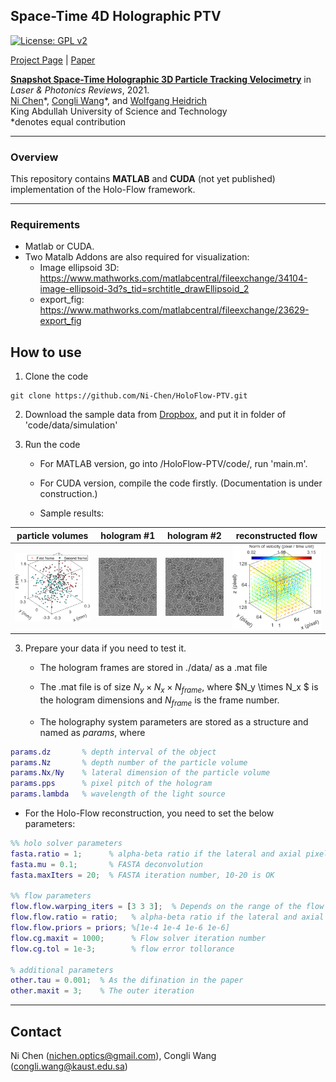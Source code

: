 ## Space-Time 4D Holographic PTV

[![License: GPL v2](https://img.shields.io/badge/License-GPL_v2-blue.svg)](https://www.gnu.org/licenses/old-licenses/gpl-2.0.en.html) 

[Project Page](https://ni-chen.github.io/HoloFlow-PTV/) | [Paper](https://onlinelibrary.wiley.com/journal/18638899)

[**Snapshot Space-Time Holographic 3D Particle Tracking Velocimetry**](https://ni-chen.github.io/HoloFlow-PTV/)  in _Laser & Photonics Reviews_, 2021. <br>
 [Ni Chen](https://ni-chen.github.io)\*,  [Congli Wang](https://congliwang.github.io)\*, and  [Wolfgang Heidrich](https://vccimaging.org/People/heidriw/) <br>
 King Abdullah University of Science and Technology <br>
 \*denotes equal contribution 


--------------------------------------------



### Overview

This repository contains **MATLAB** and **CUDA** (not yet published) implementation of the Holo-Flow framework.



----------------------------------

### Requirements

 - Matlab or CUDA.
 - Two Matalb Addons are also required for visualization:
    - Image ellipsoid 3D: https://www.mathworks.com/matlabcentral/fileexchange/34104-image-ellipsoid-3d?s_tid=srchtitle_drawEllipsoid_2
    - export_fig: https://www.mathworks.com/matlabcentral/fileexchange/23629-export_fig



## How to use

1. Clone the code 

```
git clone https://github.com/Ni-Chen/HoloFlow-PTV.git
```




2. Download the sample data from [Dropbox](https://www.dropbox.com/scl/fo/y6vndhv11014ntei576jr/AEbjnarPoqDYA8IOjxTWSNk?rlkey=ch4hcyrmt0z4ccjd0jd5rj19f&st=ifpszjp3&dl=0), and put it in folder of 'code/data/simulation'
   
3. Run the code

   - For MATLAB version, go into /HoloFlow-PTV/code/, run 'main.m'. 

   - For CUDA version, compile the code firstly. (Documentation is under construction.) 

   - Sample results:

     
|                       particle volumes                       |                  hologram #1                   |                  hologram #2                   |                     reconstructed flow                      |
| :----------------------------------------------------------: | :--------------------------------------------: | :--------------------------------------------: | :---------------------------------------------------------: |
| <img src="docs/img/particles-solid_rot-x_particle_gt.png" width=200 /> | ![](docs/img/particles-solid_rot-x_holo_1.png) | ![](docs/img/particles-solid_rot-x_holo_2.png) | <img src="docs/img/sim_x_holo_flow1_iter2.png" width=200 /> |



3. Prepare your data if you need to test it.
    - The hologram frames are stored in ./data/ as a  .mat file 

    - The .mat file is of size $N_y \times N_x \times N_{frame}$, where $N_y \times N_x $ is the hologram dimensions and $N_{frame}$ is the frame number.

    - The holography system parameters are stored as a structure and named as *params*, where

```matlab
params.dz       % depth interval of the object
params.Nz       % depth number of the particle volume
params.Nx/Ny    % lateral dimension of the particle volume
params.pps      % pixel pitch of the hologram
params.lambda   % wavelength of the light source
```



  - For the Holo-Flow reconstruction, you need to set the below parameters:

```matlab
%% holo solver parameters
fasta.ratio = 1;      % alpha-beta ratio if the lateral and axial pixel pitch are different in the particle volume
fasta.mu = 0.1;       % FASTA deconvolution
fasta.maxIters = 20;  % FASTA iteration number, 10-20 is OK

%% flow parameters
flow.flow.warping_iters = [3 3 3];  % Depends on the range of the flow
flow.flow.ratio = ratio;   % alpha-beta ratio if the lateral and axial pixel pitch are different in the particle volume
flow.flow.priors = priors; %[1e-4 1e-4 1e-6 1e-6]
flow.cg.maxit = 1000;      % Flow solver iteration number
flow.cg.tol = 1e-3;        % flow error tollorance

% additional parameters
other.tau = 0.001;  % As the difination in the paper
other.maxit = 3;    % The outer iteration
```




-------------------------------------

## Contact

Ni Chen (nichen.optics@gmail.com), Congli Wang (congli.wang@kaust.edu.sa)
